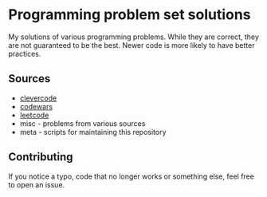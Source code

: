 # Programming problem set solutions

My solutions of various programming problems. While they are correct, they are not guaranteed to be the best. Newer code is more likely to have better practices.

## Sources

* [clevercode](https://clevercode.lv/)
* [codewars](https://www.codewars.com/)
* [leetcode](https://leetcode.com/)
* misc - problems from various sources
* meta - scripts for maintaining this repository

## Contributing

If you notice a typo, code that no longer works or something else, feel free to open an issue.
